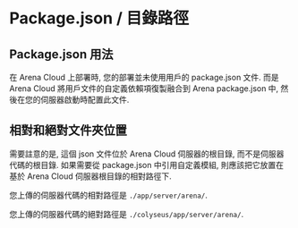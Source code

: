 # Package.json / 目錄路徑

## Package.json 用法

在 Arena Cloud 上部署時, 您的部署並未使用用戶的 package.json 文件. 而是 Arena Cloud 將用戶文件的自定義依賴項復製融合到 Arena package.json 中, 然後在您的伺服器啟動時配置此文件.

## 相對和絕對文件夾位置

需要註意的是, 這個 json 文件位於 Arena Cloud 伺服器的根目錄, 而不是伺服器代碼的根目錄. 如果需要從 package.json 中引用自定義模組, 則應該把它放置在基於 Arena Cloud 伺服器根目錄的相對路徑下.

您上傳的伺服器代碼的相對路徑是 ```./app/server/arena/```.

您上傳的伺服器代碼的絕對路徑是 ```./colyseus/app/server/arena/```.
